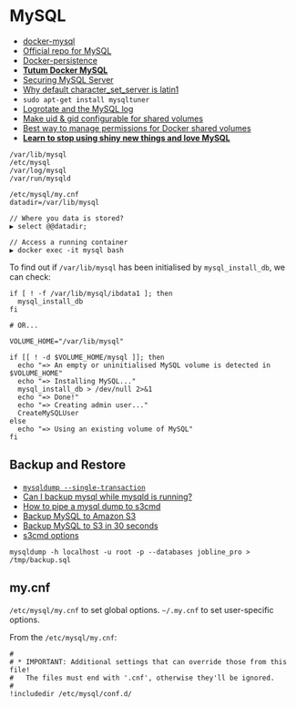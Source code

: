 # MySQL

* [docker-mysql](https://github.com/sameersbn/docker-mysql)
* [Official repo for MySQL](https://github.com/docker-library/mysql)
* [Docker-persistence](http://www.alexecollins.com/docker-persistence/)
* [**Tutum Docker MySQL**](https://github.com/tutumcloud/tutum-docker-mysql)
* [Securing MySQL Server](http://howtolamp.com/lamp/mysql/5.6/securing)
* [Why default character_set_server is latin1](http://dba.stackexchange.com/questions/29649/why-default-character-set-server-is-latin1)
* `sudo apt-get install mysqltuner`
* [Logrotate and the MySQL log](http://www.percona.com/blog/2014/11/12/log-rotate-and-the-deleted-mysql-log-file-mystery/)
* [Make uid & gid configurable for shared volumes](https://github.com/docker/docker/issues/7198)
* [Best way to manage permissions for Docker shared volumes](http://stackoverflow.com/questions/23544282/what-is-the-best-way-to-manage-permissions-for-docker-shared-volumes)
* [**Learn to stop using shiny new things and love MySQL**](http://engineering.pinterest.com/post/116038532184/learn-to-stop-using-shiny-new-things-and-love)

```
/var/lib/mysql
/etc/mysql
/var/log/mysql
/var/run/mysqld

/etc/mysql/my.cnf
datadir=/var/lib/mysql

// Where you data is stored?
▶ select @@datadir;

// Access a running container
▶ docker exec -it mysql bash
```

To find out if `/var/lib/mysql` has been initialised by `mysql_install_db`, we can check:

```
if [ ! -f /var/lib/mysql/ibdata1 ]; then
  mysql_install_db
fi

# OR...

VOLUME_HOME="/var/lib/mysql"

if [[ ! -d $VOLUME_HOME/mysql ]]; then
  echo "=> An empty or uninitialised MySQL volume is detected in $VOLUME_HOME"
  echo "=> Installing MySQL..."
  mysql_install_db > /dev/null 2>&1
  echo "=> Done!"
  echo "=> Creating admin user..."
  CreateMySQLUser
else
  echo "=> Using an existing volume of MySQL"
fi
```

## Backup and Restore

* [`mysqldump --single-transaction`](http://dba.stackexchange.com/questions/71961/mysqldump-single-transaction-yet-update-queries-are-waiting-for-the-backup)
* [Can I backup mysql while mysqld is running?](http://serverfault.com/questions/195125/can-i-backup-mysql-while-mysql-is-running)
* [How to pipe a mysql dump to s3cmd](http://serverfault.com/questions/605796/how-to-pipe-a-mysql-dump-to-s3cmd)
* [Backup MySQL to Amazon S3](https://gist.github.com/oodavid/2206527)
* [Backup MySQL to S3 in 30 seconds](https://fogstack.wordpress.com/2013/05/25/backup-mysql-to-s3-in-30-seconds/)
* [s3cmd options](http://s3tools.org/usage)

```
mysqldump -h localhost -u root -p --databases jobline_pro > /tmp/backup.sql
```

## my.cnf

`/etc/mysql/my.cnf` to set global options. `~/.my.cnf` to set user-specific options.

From the `/etc/mysql/my.cnf`:

```
#
# * IMPORTANT: Additional settings that can override those from this file!
#   The files must end with '.cnf', otherwise they'll be ignored.
#
!includedir /etc/mysql/conf.d/
```